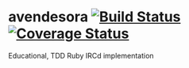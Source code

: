 avendesora [![Build Status](https://travis-ci.org/malkier/avendesora.png?branch=develop)](https://travis-ci.org/malkier/avendesora) [![Coverage Status](https://coveralls.io/repos/malkier/avendesora/badge.png?branch=develop)](https://coveralls.io/r/malkier/avendesora)
=====

Educational, TDD Ruby IRCd implementation
